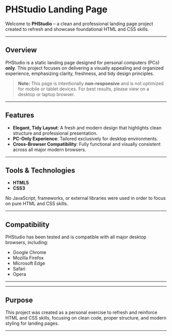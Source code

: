 # PHStudio Landing Page

Welcome to **PHStudio** – a clean and professional landing page project created to refresh and showcase foundational HTML and CSS skills.

---

## Overview

PHStudio is a static landing page designed for personal computers (PCs) **only**. This project focuses on delivering a visually appealing and organized experience, emphasizing clarity, freshness, and tidy design principles.

> **Note:** This page is intentionally **non-responsive** and is not optimized for mobile or tablet devices. For best results, please view on a desktop or laptop browser.

---

## Features

- **Elegant, Tidy Layout**: A fresh and modern design that highlights clean structure and professional presentation.
- **PC-Only Experience**: Tailored exclusively for desktop environments.
- **Cross-Browser Compatibility**: Fully functional and visually consistent across all major modern browsers.

---

## Tools & Technologies

- **HTML5**
- **CSS3**

No JavaScript, frameworks, or external libraries were used in order to focus on pure HTML and CSS skills.

---

## Compatibility

PHStudio has been tested and is compatible with all major desktop browsers, including:

- Google Chrome
- Mozilla Firefox
- Microsoft Edge
- Safari
- Opera

---


---

## Purpose

This project was created as a personal exercise to refresh and reinforce HTML and CSS skills, focusing on clean code, proper structure, and modern styling for landing pages.

---
